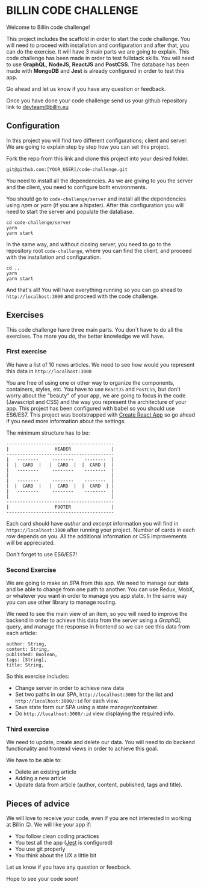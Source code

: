 BILLIN CODE CHALLENGE
=====================

Welcome to Billin code challenge!

This project includes the scaffold in order to start the code challenge. You will need to proceed with installation and configuration and after that, you can do the exercise. It will have 3 main parts we are going to explain. This code challenge has been made in order to test fullstack skills. You will need to use **GraphQL**, **NodeJS**, **ReactJS** and **PostCSS**. The database has been made with **MongoDB** and **Jest** is already configured in order to test this app.

Go ahead and let us know if you have any question or feedback.

Once you have done your code challenge send us your github repository link to [devteam@billin.eu](mailto:devteam@billin.eu)

## Configuration

In this project you will find two different configurations; client and server. We are going to explain step by step how you can set this project.

Fork the repo from this link and clone this project into your desired folder.

```
git@github.com:[YOUR_USER]/code-challenge.git
```

You need to install all the dependencies. As we are giving to you the server and the client, you need to configure both environments.

You should go to `code-challenge/server` and install all the dependencies using *npm* or *yarn* (if you are a hipster). After this configuration you will need to start the server and populate the database.

```
cd code-challenge/server
yarn
yarn start
```

In the same way, and without closing server, you need to go to the repository root `code-challenge`, where you can find the client, and proceed with the installation and configuration.

```
cd ..
yarn
yarn start
```
And that's all! You will have everything running so you can go ahead to `http://localhost:3000` and proceed with the code challenge.

## Exercises

This code challenge have three main parts. You don´t have to do all the exercises. The more you do, the better knowledge we will have.

### First exercise

We have a list of 10 news articles. We need to see how would you represent this data in `http://localhost:3000`

You are free of using one or other way to organize the components, containers, styles, etc. You have to use `ReactJS` and `PostCSS`, but don't worry about the "beauty" of your app, we are going to focus in the code (Javascript and CSS) and the way you represent the architecture of your app. This project has been configured with babel so you should use ES6/ES7. This project was bootstrapped with [Create React App](https://github.com/facebookincubator/create-react-app) so go ahead if you need more information about the settings.

The minimum structure has to be:

```
----------------------------------------
|                 HEADER               |
----------------------------------------
|   --------     --------    --------  |
|  |  CARD  |   |  CARD  |  |  CARD |  |
|   --------     --------    --------  |
|                                      |
|   --------     --------    --------  |
|  |  CARD  |   |  CARD  |  |  CARD  | |
|   --------     --------    --------  |
|                                      |
----------------------------------------
|                 FOOTER               |
----------------------------------------
```

Each card should have *author* and *excerpt* information you will find in `https://localhost:3000` after running your project. Number of cards in each row depends on you. All the additional information or CSS improvements will be appreciated.

Don't forget to use ES6/ES7!

### Second Exercise
We are going to make an *SPA* from this app. We need to manage our data and be able to change from one path to another.  You can use Redux, MobX, or whatever you want in order to manage you app state. In the same way you can use other library to manage routing.

We need to see the main view of an item, so you will need to improve the backend in order to achieve this data from the server using a *GraphQL* query, and manage the response in frontend so we can see this data from each article:

```
author: String,
content: String,
published: Boolean,
tags: [String],
title: String,
```

So this exercise includes:

* Change server in order to achieve new data
* Set two paths in our SPA, `http://localhost:3000` for the list and `http://localhost:3000/:id` for each view.
* Save state form our SPA using a state manager/container.
* Do `http://localhost:3000/:id` view displaying the required info.

### Third exercise
We need to update, create and delete our data. You will need to do backend functionality and frontend views in order to achieve this goal.

We have to be able to:

* Delete an existing article
* Adding a new article
* Update data from article (author, content, published, tags and title).

## Pieces of advice

We will love to receive your code, even if you are not interested in working at Billin 😜. We will like your app if:

* You follow clean coding practices
* You test all the app ([Jest](https://facebook.github.io/jest/) is configured)
* You use git properly
* You think about the UX a little bit

Let us know if you have any question or feedback.

Hope to see your code soon!

